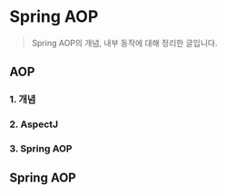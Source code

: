 # Spring AOP

> Spring AOP의 개념, 내부 동작에 대해 정리한 글입니다.



## AOP

### 1. 개념



### 2. AspectJ



### 3. Spring AOP





## Spring AOP





##



